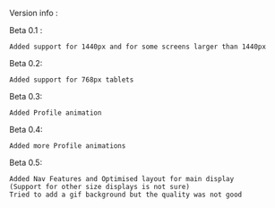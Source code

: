 Version info :

Beta 0.1 :

    Added support for 1440px and for some screens larger than 1440px


Beta 0.2:

    Added support for 768px tablets


Beta 0.3:

    Added Profile animation


Beta 0.4:

    Added more Profile animations

Beta 0.5:

    Added Nav Features and Optimised layout for main display 
    (Support for other size displays is not sure)
    Tried to add a gif background but the quality was not good 